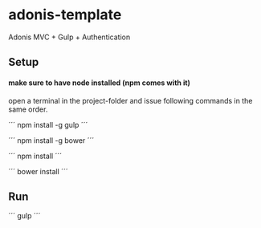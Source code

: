 # adonis-template
Adonis MVC + Gulp + Authentication

## Setup

#### make sure to have node installed (npm comes with it)

open a terminal in the project-folder and issue following commands in the
same order.

´´´
npm install -g gulp
´´´

´´´
npm install -g bower
´´´

´´´
npm install
´´´

´´´
bower install
´´´

## Run

´´´
gulp
´´´
